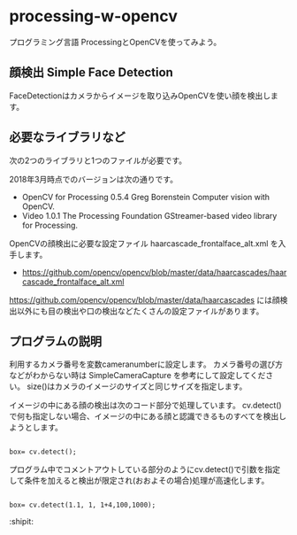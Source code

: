 # processing-w-opencv

プログラミング言語 ProcessingとOpenCVを使ってみよう。

## 顔検出 Simple Face Detection

FaceDetectionはカメラからイメージを取り込みOpenCVを使い顔を検出します。


## 必要なライブラリなど

次の2つのライブラリと1つのファイルが必要です。

2018年3月時点でのバージョンは次の通りです。

- OpenCV for Processing 0.5.4 Greg Borenstein Computer vision with OpenCV.
- Video 1.0.1 The Processing Foundation GStreamer-based video library for Processing.

OpenCVの顔検出に必要な設定ファイル haarcascade_frontalface_alt.xml を入手します。

- https://github.com/opencv/opencv/blob/master/data/haarcascades/haarcascade_frontalface_alt.xml

https://github.com/opencv/opencv/blob/master/data/haarcascades には顔検出以外にも目の検出や口の検出などたくさんの設定ファイルがあります。

## プログラムの説明

利用するカメラ番号を変数cameranumberに設定します。
カメラ番号の選び方などがわからない時は SimpleCameraCapture を参考にして設定してください。
size()はカメラのイメージのサイズと同じサイズを指定します。

イメージの中にある顔の検出は次のコード部分で処理しています。
cv.detect()で何も指定しない場合、イメージの中にある顔と認識できるものすべてを検出しようとします。

```

box= cv.detect();

```

プログラム中でコメントアウトしている部分のようにcv.detect()で引数を指定して条件を加えると検出が限定され(おおよその場合)処理が高速化します。


```

box= cv.detect(1.1, 1, 1+4,100,1000);

```


:shipit:

